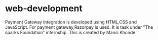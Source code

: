 # web-development
Payment Gateway Integration is developed using HTML,CSS and JavaScript.
For payment gateway,Razorpay is used. 
It is task under "The sparks Foundation" internship. 
This is created by Mansi Khonde
